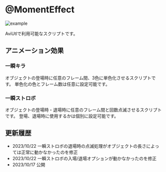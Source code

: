 # @MomentEffect

![example](https://github.com/cmt1910/MomentEffect/assets/88577419/50e2b21b-7d04-4789-a6a7-943b7942ae0b)

AviUtlで利用可能なスクリプトです。

## アニメーション効果

### 一瞬キラ

オブジェクトの登場時に任意のフレーム間、3色に単色化させるスクリプトです。
単色化の色とフレーム数は任意に設定可能です。

### 一瞬ストロボ

オブジェクトの登場時・退場時に任意のフレーム間と回数点滅させるスクリプトです。
登場、退場時に使用するかは個別に設定可能です。

## 更新履歴

- 2023/10/22 一瞬ストロボの退場時の点滅処理がオブジェクトの長さによっては正常に動かなかったのを修正
- 2023/10/22 一瞬ストロボの入場/退場オプションが動かなかったのを修正
- 2023/10/17 公開
